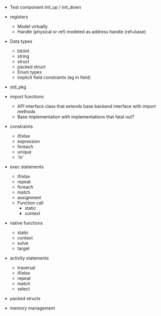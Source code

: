 
* Test component init_up / init_down
- registers
  - Model virtually
  - Handle (physical or ref) modeled as address handle (ref+base)

- Data types
  * bit/int
  - string
  * struct
  - packed struct
  - Enum types
  - Implicit field constraints (eg <base> in <range> field)
- std_pkg
- import functions
  - API interface class that extends base backend interface with import methods
  - Base implementation with implementations that fatal out?
- constraints
  - if/else
  - expression
  - foreach
  - unique
  - 'in'

- exec statements
  - if/else
  - repeat
  - foreach
  - match
  - assignment
  - Function call
    - static
    - context
- native functions
  - static
  - context
  - solve
  - target
- activity statements
  - traversal
  - if/else
  - repeat
  - match
  - select
- packed structs 
- memory management
